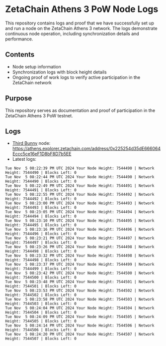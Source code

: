 # ZetaChain Athens 3 PoW Node Logs
This repository contains logs and proof that we have successfully set up and run a node on the ZetaChain Athens 3 network. The logs demonstrate continuous node operation, including synchronization details and performance.

## Contents
- Node setup information
- Synchronization logs with block height details
- Ongoing proof of work logs to verify active participation in the ZetaChain network

## Purpose
This repository serves as documentation and proof of participation in the ZetaChain Athens 3 PoW testnet.

## Logs

- [Third Bunny](https://thirdbunny.xyz/) node: https://athens.explorer.zetachain.com/address/0x225254d35dE666064Eccc5ce16eF1D8bF8D7b5EE
- Latest logs:
```
Tue Nov  5 08:22:39 PM UTC 2024 Your Node Height: 7544490 | Network Height: 7544490 | Blocks Left: 0
Tue Nov  5 08:22:44 PM UTC 2024 Your Node Height: 7544490 | Network Height: 7544490 | Blocks Left: 0
Tue Nov  5 08:22:49 PM UTC 2024 Your Node Height: 7544491 | Network Height: 7544491 | Blocks Left: 0
Tue Nov  5 08:22:55 PM UTC 2024 Your Node Height: 7544492 | Network Height: 7544492 | Blocks Left: 0
Tue Nov  5 08:23:00 PM UTC 2024 Your Node Height: 7544493 | Network Height: 7544493 | Blocks Left: 0
Tue Nov  5 08:23:05 PM UTC 2024 Your Node Height: 7544494 | Network Height: 7544494 | Blocks Left: 0
Tue Nov  5 08:23:10 PM UTC 2024 Your Node Height: 7544495 | Network Height: 7544495 | Blocks Left: 0
Tue Nov  5 08:23:16 PM UTC 2024 Your Node Height: 7544496 | Network Height: 7544496 | Blocks Left: 0
Tue Nov  5 08:23:21 PM UTC 2024 Your Node Height: 7544497 | Network Height: 7544497 | Blocks Left: 0
Tue Nov  5 08:23:26 PM UTC 2024 Your Node Height: 7544498 | Network Height: 7544498 | Blocks Left: 0
Tue Nov  5 08:23:32 PM UTC 2024 Your Node Height: 7544498 | Network Height: 7544498 | Blocks Left: 0
Tue Nov  5 08:23:37 PM UTC 2024 Your Node Height: 7544499 | Network Height: 7544499 | Blocks Left: 0
Tue Nov  5 08:23:42 PM UTC 2024 Your Node Height: 7544500 | Network Height: 7544500 | Blocks Left: 0
Tue Nov  5 08:23:48 PM UTC 2024 Your Node Height: 7544501 | Network Height: 7544501 | Blocks Left: 0
Tue Nov  5 08:23:53 PM UTC 2024 Your Node Height: 7544502 | Network Height: 7544502 | Blocks Left: 0
Tue Nov  5 08:23:58 PM UTC 2024 Your Node Height: 7544503 | Network Height: 7544503 | Blocks Left: 0
Tue Nov  5 08:24:04 PM UTC 2024 Your Node Height: 7544504 | Network Height: 7544504 | Blocks Left: 0
Tue Nov  5 08:24:09 PM UTC 2024 Your Node Height: 7544505 | Network Height: 7544505 | Blocks Left: 0
Tue Nov  5 08:24:14 PM UTC 2024 Your Node Height: 7544506 | Network Height: 7544506 | Blocks Left: 0
Tue Nov  5 08:24:20 PM UTC 2024 Your Node Height: 7544507 | Network Height: 7544507 | Blocks Left: 0
```
